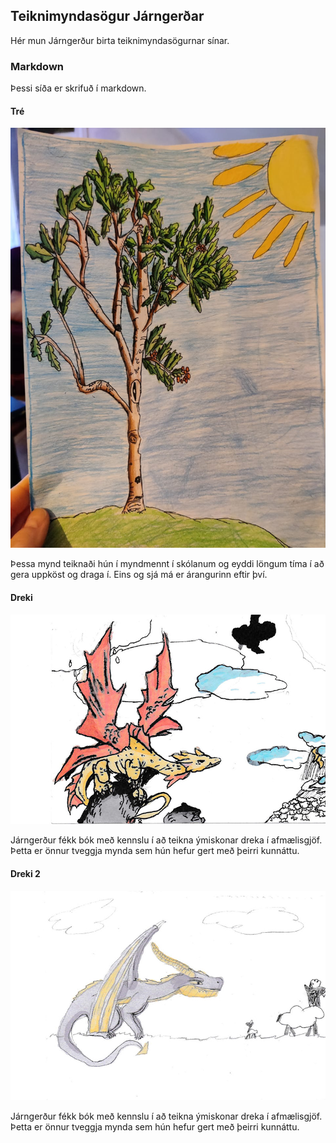 ## Teiknimyndasögur Járngerðar

Hér mun Járngerður birta teiknimyndasögurnar sínar.

### Markdown

Þessi síða er skrifuð í markdown.

#### Tré
![Mynd sem J teiknaði](https://github.com/thorgnyr/j-cartoon/blob/gh-pages/fb513f94-fa0f-4937-8ae8-b1c6e1336a85.jpg?raw=true)

Þessa mynd teiknaði hún í myndmennt í skólanum og eyddi löngum tíma í að gera uppköst og draga í. Eins og sjá má er árangurinn eftir því.

#### Dreki
![Mynd sem J teiknaði](https://github.com/thorgnyr/j-cartoon/blob/gh-pages/dreki1.jpg?raw=true)

Járngerður fékk bók með kennslu í að teikna ýmiskonar dreka í afmælisgjöf. Þetta er önnur tveggja mynda sem hún hefur gert með þeirri kunnáttu.

#### Dreki 2
![Mynd sem J teiknaði](https://github.com/thorgnyr/j-cartoon/blob/gh-pages/dreki2.jpg?raw=true)

Járngerður fékk bók með kennslu í að teikna ýmiskonar dreka í afmælisgjöf. Þetta er önnur tveggja mynda sem hún hefur gert með þeirri kunnáttu.



